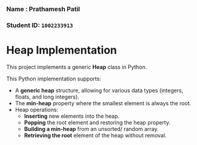 ### Name : Prathamesh Patil
### Student ID: `1002233913`

# Heap Implementation

This project implements a generic **Heap** class in Python.

This Python implementation supports:
- A **generic heap** structure, allowing for various data types (integers, floats, and long integers).
- The **min-heap** property where the smallest element is always the root.
- Heap operations:
  - **Inserting** new elements into the heap.
  - **Popping** the root element and restoring the heap property.
  - **Building a min-heap** from an unsorted/ random array.
  - **Retrieving the root** element of the heap without removal.